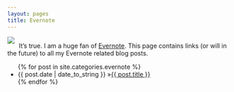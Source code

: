 ```yaml
---
layout: pages
title: Evernote
---
```


<img style="margin-right: 10px; margin-bottom: 10px; align: left width: 100px" src="http://www.stevencombs.com/images/design/evernote.svg" />It’s true. I am a huge fan of [Evernote](https://www.evernote.com/referral/Registration.action?uid=33239&sig=4da3897d067e65f5e7cc3c59c00fddb7). This page contains links (or will in the future) to all my Evernote related blog posts.

<ul id="blog-posts" class="posts">
{% for post in site.categories.evernote %}
    <li><span>{{ post.date | date_to_string }} &raquo;</span><a href="{{ post.url }}">{{ post.title }}</a></li>
{% endfor %}
</ul>
